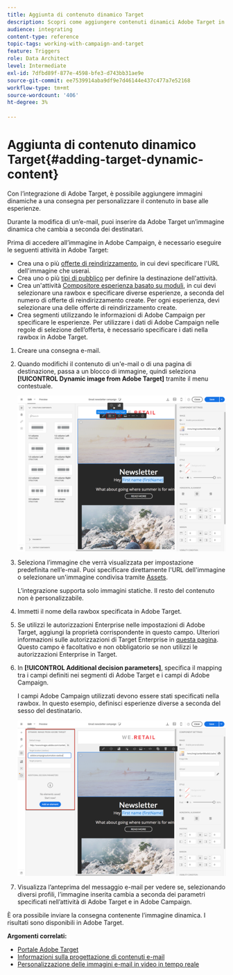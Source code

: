 ```yaml
---
title: Aggiunta di contenuto dinamico Target
description: Scopri come aggiungere contenuti dinamici Adobe Target in una delle consegne Adobe Campaign.
audience: integrating
content-type: reference
topic-tags: working-with-campaign-and-target
feature: Triggers
role: Data Architect
level: Intermediate
exl-id: 7dfbd89f-877e-4598-bfe3-d743bb31ae9e
source-git-commit: ee7539914aba9df9e7d46144e437c477a7e52168
workflow-type: tm+mt
source-wordcount: '406'
ht-degree: 3%

---
```


# Aggiunta di contenuto dinamico Target{#adding-target-dynamic-content}

Con l’integrazione di Adobe Target, è possibile aggiungere immagini dinamiche a una consegna per personalizzare il contenuto in base alle esperienze.

Durante la modifica di un’e-mail, puoi inserire da Adobe Target un’immagine dinamica che cambia a seconda dei destinatari.

Prima di accedere all’immagine in Adobe Campaign, è necessario eseguire le seguenti attività in Adobe Target:

* Crea una o più [offerte di reindirizzamento](https://experienceleague.adobe.com/docs/target/using/experiences/offers/offer-redirect.html), in cui devi specificare l&#39;URL dell&#39;immagine che userai.
* Crea uno o più [tipi di pubblico](https://experienceleague.adobe.com/docs/target/using/audiences/create-audiences/audiences.html) per definire la destinazione dell&#39;attività.
* Crea un&#39;attività [Compositore esperienza basato su moduli](https://experienceleague.adobe.com/docs/target/using/experiences/form-experience-composer.html), in cui devi selezionare una rawbox e specificare diverse esperienze, a seconda del numero di offerte di reindirizzamento create. Per ogni esperienza, devi selezionare una delle offerte di reindirizzamento create.
* Crea segmenti utilizzando le informazioni di Adobe Campaign per specificare le esperienze. Per utilizzare i dati di Adobe Campaign nelle regole di selezione dell’offerta, è necessario specificare i dati nella rawbox in Adobe Target.

1. Creare una consegna e-mail.
1. Quando modifichi il contenuto di un&#39;e-mail o di una pagina di destinazione, passa a un blocco di immagine, quindi seleziona **[!UICONTROL Dynamic image from Adobe Target]** tramite il menu contestuale.

   ![](assets/tar_insert_dynamic_image.png)

1. Seleziona l’immagine che verrà visualizzata per impostazione predefinita nell’e-mail. Puoi specificare direttamente l&#39;URL dell&#39;immagine o selezionare un&#39;immagine condivisa tramite [Assets](../../integrating/using/working-with-campaign-and-assets-core-service.md).

   L’integrazione supporta solo immagini statiche. Il resto del contenuto non è personalizzabile.

1. Immetti il nome della rawbox specificata in Adobe Target.
1. Se utilizzi le autorizzazioni Enterprise nelle impostazioni di Adobe Target, aggiungi la proprietà corrispondente in questo campo. Ulteriori informazioni sulle autorizzazioni di Target Enterprise in [questa pagina](https://experienceleague.adobe.com/docs/target/using/administer/manage-users/enterprise/properties-overview.html). Questo campo è facoltativo e non obbligatorio se non utilizzi le autorizzazioni Enterprise in Target.
1. In **[!UICONTROL Additional decision parameters]**, specifica il mapping tra i campi definiti nei segmenti di Adobe Target e i campi di Adobe Campaign.

   I campi Adobe Campaign utilizzati devono essere stati specificati nella rawbox. In questo esempio, definisci esperienze diverse a seconda del sesso del destinatario.

   ![](assets/tar_additional_decisionning_parameters.png)

1. Visualizza l’anteprima del messaggio e-mail per vedere se, selezionando diversi profili, l’immagine inserita cambia a seconda dei parametri specificati nell’attività di Adobe Target e in Adobe Campaign.

È ora possibile inviare la consegna contenente l’immagine dinamica. I risultati sono disponibili in Adobe Target.

**Argomenti correlati:**

* [Portale Adobe Target](https://experienceleague.adobe.com/docs/target/using/integrate/campaign-and-target.html)
* [Informazioni sulla progettazione di contenuti e-mail](../../designing/using/designing-content-in-adobe-campaign.md)
* [Personalizzazione delle immagini e-mail in video in tempo reale](https://helpx.adobe.com/it/marketing-cloud/how-to/email-marketing.html)

